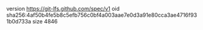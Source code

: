 version https://git-lfs.github.com/spec/v1
oid sha256:4af50b4fe5b8c5efb756c0bf4a003aae7e0d3a91e80cca3ae4716f931b0d733a
size 4846
